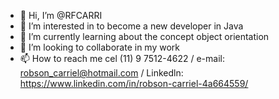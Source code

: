 - 👋 Hi, I’m @RFCARRI
- 👀 I’m interested in to become a new developer in Java
- 🌱 I’m currently learning about the concept object orientation
- 💞️ I’m looking to collaborate in my work
- 📫 How to reach me  cel (11) 9 7512-4622 / e-mail: robson_carriel@hotmail.com / Linkedln: https://www.linkedin.com/in/robson-carriel-4a664559/
